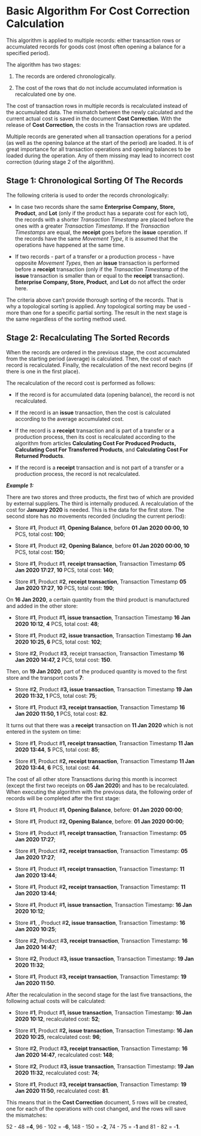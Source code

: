 # Basic Algorithm For Cost Correction Calculation

This algorithm is applied to multiple records: either transaction rows or accumulated records for goods cost (most often opening a balance for а specified period). 

The algorithm has two stages:

1. The records are ordered chronologically.

2. The cost of the rows that do not include accumulated information is recalculated one by one.

The cost of transaction rows in multiple records is recalculated instead of the accumulated data. The mismatch between the newly calculated and the current actual cost is saved in the document <b>Cost Correction</b>. With the release of <b>Cost Correction</b>, the costs in the Transaction rows are updated.

Multiple records are generated when all transaction operations for a period (as well as the opening balance at the start of the period) are loaded. It is of great importance for all transaction operations and opening balances to be loaded during the operation. Any of them missing may lead to incorrect cost correction (during stage 2 of the algorithm).

## Stage 1: Chronological Sorting Of The Records

The following criteria is used to order the records chronologically:

- In case two records share the same <b>Enterprise Company, Store, Product</b>, and <b>Lot</b> (only if the product has a separate cost for each lot), the records with a shorter <i>Transaction Timestamp</i> are placed before the ones with a greater <i>Transaction Timestamp</i>. If the <i>Transaction Timestamps</i> are equal, the <b>receipt</b> goes before the <b>issue</b> operation. If the records have the same <i>Movement Type</i>, it is assumed that the operations have happened at the same time.

- If two records - part of a transfer or a production process - have opposite <i>Movement Types</i>, then an <b>issue</b> transaction is performed before a <b>receipt</b> transaction (only if the <i>Transaction Timestamp</i> of the <b>issue</b> transaction is smaller than or equal to the <b>receipt</b> transaction). <b>Enterprise Company, Store, Product</b>, and <b>Lot</b> do not affect the order here.

The criteria above can’t provide thorough sorting of the records. That is why a topological sorting is applied. Any topological sorting may be used - more than one for a specific partial sorting. The result in the next stage is the same regardless of the sorting method used.

## Stage 2: Recalculating The Sorted Records

When the records are ordered in the previous stage, the cost accumulated from the starting period (average) is calculated. Then, the cost of each record is recalculated. Finally, the recalculation of the next record begins (if there is one in the first place).

The recalculation of the record cost is performed as follows:

- If the record is for accumulated data (opening balance), the record is not recalculated.

- If the record is an <b>issue</b> transaction, then the cost is calculated according to the average accumulated cost.

- If the record is a <b>receipt</b> transaction and is part of a transfer or a production process, then its cost is recalculated according to the algorithm from articles <b>Calculating Cost For Produced Products, Calculating Cost For Transferred Products</b>, and <b>Calculating Cost For Returned Products</b>.

- If the record is a <b>receipt</b> transaction and is not part of a transfer or a production process, the record is not recalculated.

<b><i>Example 1:</b></i>

There are two stores and three products, the first two of which are provided by external suppliers. The third is internally produced. A recalculation of the cost for <b>January 2020</b> is needed. This is the data for the first store. The second store has no movements recorded (including the current period):

- Store #<b>1</b>, Product #<b>1</b>, <b>Opening Balance</b>, before <b>01 Jan 2020 00:00, 10</b> PCS, total cost:<b> 100</b>;

- Store #<b>1</b>, Product #<b>2</b>, <b>Opening Balance</b>, before <b>01 Jan 2020 00:00, 10</b> PCS, total cost:<b> 150</b>;

- Store #<b>1</b>, Product #<b>1</b>, <b>receipt transaction</b>, Transaction Timestamp <b>05 Jan 2020 17:27</b>,<b> 10</b> PCS, total cost:<b> 140</b>;

- Store #<b>1</b>, Product #<b>2</b>, <b>receipt transaction</b>, Transaction Timestamp <b>05 Jan 2020 17:27</b>, <b>10</b> PCS, total cost: <b>190</b>;

On <b>16 Jan 2020</b>, a certain quantity from the third product is manufactured and added in the other store:

- Store #<b>1</b>, Product #<b>1, issue transaction</b>, Transaction Timestamp <b>16 Jan 2020 10:12</b>, <b>4</b> PCS, total cost: <b>48</b>;

- Store #<b>1</b>, Product #<b>2, issue transaction</b>, Transaction Timestamp <b>16 Jan 2020 10:25, 6</b> PCS, total cost: <b>102</b>;

- Store #<b>2</b>, Product #<b>3</b>, </b>receipt transaction</b>, Transaction Timestamp <b>16 Jan 2020 14:47, 2</b> PCS, total cost: <b>150</b>.

Then, on <b>19 Jan 2020</b>, part of the produced quantity is moved to the first store and the transport costs <b>7</b>:

- Store #<b>2</b>, Product #<b>3, issue transaction</b>, Transaction Timestamp <b>19 Jan 2020 11:32, 1</b> PCS, total cost: <b>75</b>;

- Store #<b>1</b>, Product #<b>3, receipt transaction</b>, Transaction Timestamp <b>16 Jan 2020 11:50, 1</b> PCS, total cost: <b>82</b>.

It turns out that there was a <b>receipt</b> transaction on <b>11 Jan 2020</b> which is not entered in the system on time:

- Store #<b>1</b>, Product #<b>1, receipt transaction</b>, Transaction Timestamp <b>11 Jan 2020 13:44</b>, <b>5</b> PCS, total cost:<b> 85</b>;

- Store #<b>1</b>, Product #<b>2, receipt transaction</b>, Transaction Timestamp <b>11 Jan 2020 13:44</b>, <b>6</b> PCS, total cost: <b>44</b>.

The cost of all other store Transactions during this month is incorrect (except the first two receipts on <b>05 Jan 2020</b>) and has to be recalculated. When executing the algorithm with the previous data, the following order of records will be completed after the first stage:

- Store #<b>1</b>, Product #<b>1, Opening Balance</b>, before: <b>01 Jan 2020 00:00</b>;

- Store #<b>1</b>, Product #<b>2, Opening Balance</b>, before: <b>01 Jan 2020 00:00</b>;

- Store #<b>1</b>, Product #<b>1, receipt transaction</b>, Transaction Timestamp: <b>05 Jan 2020 17:27</b>;

- Store #<b>1</b>, Product #<b>2, receipt transaction</b>, Transaction Timestamp: <b>05 Jan 2020 17:27</b>;

- Store #<b>1</b>, Product #<b>1, receipt transaction</b>, Transaction Timestamp: <b>11 Jan 2020 13:44</b>;

- Store #<b>1</b>, Product #<b>2, receipt transaction</b>, Transaction Timestamp: <b>11 Jan 2020 13:44</b>;

- Store #<b>1</b>, Product #<b>1, issue transaction</b>, Transaction Timestamp: <b>16 Jan 2020 10:12</b>;

- Store #<b>1</b>, , Product #<b>2, issue transaction</b>, Transaction Timestamp: <b>16 Jan 2020 10:25</b>;

- Store #<b>2</b>, Product #<b>3, receipt transaction</b>, Transaction Timestamp: <b>16 Jan 2020 14:47</b>;

- Store #<b>2</b>, Product #<b>3, issue transaction</b>, Transaction Timestamp: <b>19 Jan 2020 11:32</b>;

- Store #<b>1</b>, Product #<b>3, receipt transaction</b>, Transaction Timestamp: <b>19 Jan 2020 11:50</b>.

After the recalculation in the second stage for the last five transactions, the following actual costs will be calculated:

- Store #<b>1</b>, Product #<b>1, issue transaction</b>, Transaction Timestamp: <b>16 Jan 2020 10:12</b>, recalculated cost: <b>52</b>;

- Store #<b>1</b>, Product #<b>2, issue transaction</b>, Transaction Timestamp: <b>16 Jan 2020 10:25</b>, recalculated cost: <b>96</b>;

- Store #<b>2</b>, Product #<b>3, receipt transaction</b>, Transaction Timestamp: <b>16 Jan 2020 14:47</b>, recalculated cost:<b> 148</b>;

- Store #<b>2</b>, Product #<b>3, issue transaction</b>, Transaction Timestamp: <b>19 Jan 2020 11:32</b>, recalculated cost: <b>74</b>;

- Store #<b>1</b>, Product #<b>3, receipt transaction</b>, Transaction Timestamp: <b>19 Jan 2020 11:50</b>, recalculated cost: <b>81</b>.

This means that in the <b>Cost Correction</b> document, 5 rows will be created, one for each of thе operations with cost changed, and the rows will save the mismatches:

52 - 48 =<b>4</b>, 96 - 102 = -<b>6</b>, 148 - 150 = -<b>2</b>, 74 - 75 = -<b>1</b> and 81 - 82 = -<b>1</b>.


